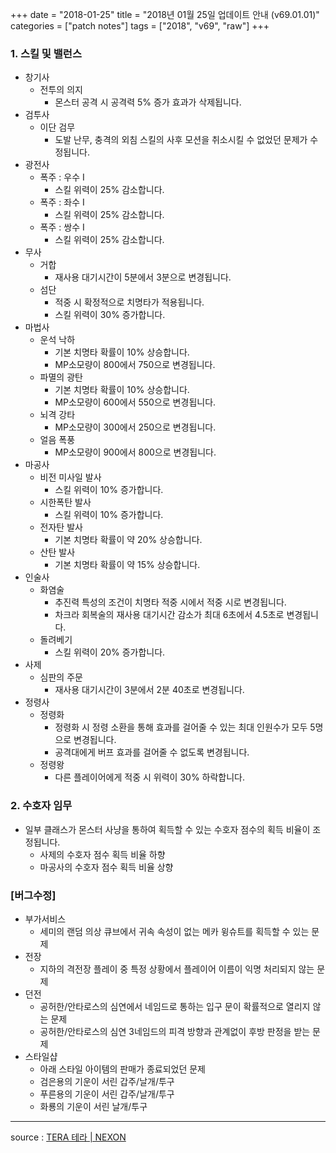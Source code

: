 +++
date = "2018-01-25"
title = "2018년 01월 25일 업데이트 안내 (v69.01.01)"
categories = ["patch notes"]
tags = ["2018", "v69", "raw"]
+++

### 1. 스킬 및 밸런스
- 창기사
  - 전투의 의지
    - 몬스터 공격 시 공격력 5% 증가 효과가 삭제됩니다.
- 검투사
  - 이단 검무
    - 도발 난무, 충격의 외침 스킬의 사후 모션을 취소시킬 수 없었던 문제가 수정됩니다.
- 광전사
  - 폭주 : 우수 I
    - 스킬 위력이 25% 감소합니다.
  - 폭주 : 좌수 I
    - 스킬 위력이 25% 감소합니다.
  - 폭주 : 쌍수 I
    - 스킬 위력이 25% 감소합니다.
- 무사
  - 거합
    - 재사용 대기시간이 5분에서 3분으로 변경됩니다.
  - 섬단
    - 적중 시 확정적으로 치명타가 적용됩니다.
    - 스킬 위력이 30% 증가합니다.
- 마법사
  - 운석 낙하
    - 기본 치명타 확률이 10% 상승합니다.
    - MP소모량이 800에서 750으로 변경됩니다.
  - 파멸의 광탄
    - 기본 치명타 확률이 10% 상승합니다.
    - MP소모량이 600에서 550으로 변경됩니다.
  - 뇌격 강타
    - MP소모량이 300에서 250으로 변경됩니다.
  - 얼음 폭풍
    - MP소모량이 900에서 800으로 변경됩니다.
- 마공사
  - 비전 미사일 발사
    - 스킬 위력이 10% 증가합니다.
  - 시한폭탄 발사
    - 스킬 위력이 10% 증가합니다.
  - 전자탄 발사
    - 기본 치명타 확률이 약 20% 상승합니다.
  - 산탄 발사
    - 기본 치명타 확률이 약 15% 상승합니다.
- 인술사
  - 화염술
    - 추진력 특성의 조건이 치명타 적중 시에서 적중 시로 변경됩니다.
    - 차크라 회복술의 재사용 대기시간 감소가 최대 6초에서 4.5초로 변경됩니다.
  - 돌려베기
    - 스킬 위력이 20% 증가합니다.
- 사제
  - 심판의 주문
    - 재사용 대기시간이 3분에서 2분 40초로 변경됩니다.
- 정령사
  - 정령화
    - 정령화 시 정령 소환을 통해 효과를 걸어줄 수 있는 최대 인원수가 모두 5명으로 변경됩니다.
    - 공격대에게 버프 효과를 걸어줄 수 없도록 변경됩니다.
  - 정령왕
    - 다른 플레이어에게 적중 시 위력이 30% 하락합니다.

### 2. 수호자 임무
- 일부 클래스가 몬스터 사냥을 통하여 획득할 수 있는 수호자 점수의 획득 비율이 조정됩니다.
  - 사제의 수호자 점수 획득 비율 하향
  - 마공사의 수호자 점수 획득 비율 상향

### [버그수정]
- 부가서비스
  - 세미의 랜덤 의상 큐브에서 귀속 속성이 없는 메카 윙슈트를 획득할 수 있는 문제
- 전장
  - 지하의 격전장 플레이 중 특정 상황에서 플레이어 이름이 익명 처리되지 않는 문제
- 던전
  - 공허한/안타로스의 심연에서 네임드로 통하는 입구 문이 확률적으로 열리지 않는 문제
  - 공허한/안타로스의 심연 3네임드의 피격 방향과 관계없이 후방 판정을 받는 문제
- 스타일샵
  - 아래 스타일 아이템의 판매가 종료되었던 문제
  - 검은용의 기운이 서린 갑주/날개/투구
  - 푸른용의 기운이 서린 갑주/날개/투구
  - 화룡의 기운이 서린 날개/투구

----

source : [TERA 테라 | NEXON](http://tera.nexon.com/news/update/view.aspx?n4articlesn=317)
